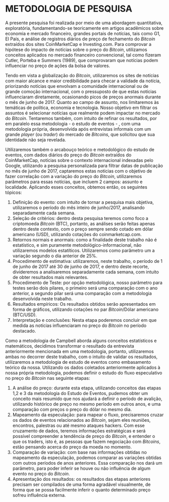 # METODOLOGIA DE PESQUISA

A presente pesquisa foi realizada por meio de uma abordagem quantitativa, exploratória, fundamentando-se teoricamente em artigos acadêmicos sobre economia e mercado financeiro, grandes portais de notícias, tais como G1, El País, e análise de registros diários de preço de fechamento do _Bitcoin_ extraídos dos sites CoinMarketCap e Investing.com. Para comprovar a hipótese do impacto de notícias sobre o preço do _Bitcoin_, utilizamos conceitos aplicados no mercado financeiro convencional, tal como fizeram Cutler, Porteba e Summers \(1989\), que comprovaram que notícias podem influenciar no preço de ações da bolsa de valores.

Tendo em vista a globalização do _Bitcoin_, utilizaremos os sites de notícias com maior alcance e maior credibilidade para checar a validade da notícia, priorizando notícias que envolvam a comunidade internacional ou de grande comoção internacional, com o pressuposto de que estas notícias influenciaram diretamente, ocasionando picos de preços anormais durante o mês de junho de 2017. Quanto ao campo de assunto, nos limitaremos às temáticas de política, economia e tecnologia. Nosso objetivo em filtrar os assuntos é selecionar notícias que realmente podem impactar no mercado do _Bitcoin_. Tentaremos também, com intuito de refinar os resultados, por em paralelo essa metodologia - o estudo de eventos - , com uma metodologia própria, desenvolvida após entrevistas informais com um grande _player_ \(ou _trader_\) do mercado de _Bitcoins_, que solicitou que sua identidade não seja revelada.

Utilizaremos também o arcabouço teórico e metodológico do estudo de eventos, com dados diários do preço do _Bitcoin_ extraídos do CoinMarketCap, notícias sobre o contexto internacional indexadas pelo Google, utilizando a pesquisa personalizada para filtrar datas de publicação no mês de junho de 2017, captaremos estas notícias com o objetivo de fazer correlação com a variação do preço do _Bitcoin_, utilizaremos parâmetros para essas notícias, que incluem 2 campos: assunto e localidade. Aplicando esses conceitos, obtemos então, os seguintes tópicos:

1. Definição do evento: com intuito de tornar a pesquisa mais objetiva, utilizaremos o período do mês inteiro de junho/2017, analisando separadamente cada semana.
2. Seleção de critérios: dentro desta pesquisa teremos como foco a criptomoeda _Bitcoin_ \(BTC\), portanto, as análises serão feitas apenas dentro deste contexto, com o preço sempre sendo cotado em dólar americano \(USD\), utilizando cotações do coinmarketcap.com.
3. Retornos normais e anormais: como a finalidade deste trabalho não é estatístico, e sim puramente metodológico-informacional, não utilizaremos modelos estatíticos. Utilizaremos como parâmetro um a variação segundo o dia anterior de 25%.
4. Procedimento de estimativa: utilizaremos, neste trabalho, o período de 1 de junho de 2017 até 30 de junho de 2017, e dentro deste recorte, divideremos a analisaremos separadamente cada semana, com intuito de obter resultados mais relevantes.
5. Procedimento de Teste: por opção metodológica, nosso parâmetro para testes serão dois pilares, o primeiro será uma comparação com o ano anterior, a segundo pilar será uma comparação com a metodologia desenvolvida neste trabalho.
6. Resultados empíricos: Os resultados obtidos serão apresentados em forma de gráficos, utilizando cotações no par _Bitcoin_/Dólar americano \(BTC/USD\).
7. Interpretação e conclusões: Nesta etapa poderemos concluir em que medida as notícias influenciaram no preço do _Bitcoin_ no período destacado.

Como a metodologia de Campbell aborda alguns conceitos estatísticos e matemáticos, decidimos transformar o resultado da entrevista anteriormente mencionada em uma metodologia, portanto, utilizaremos ambas no decorrer deste trabalho, com o intuito de validar os resultados, utilizaremos a metodologia de estudo de eventos como embasamento teórico da nossa. Utilizando os dados coletados anteriormente aplicados à nossa própria metodologia, podemos definir o estudo do fluxo especulativo no preço do _Bitcoin_ nas seguinte etapas:

1. A análise do preço: durante esta etapa, utilizando conceitos das etapas 1,2 e 3 da metodologia do Estudo de Eventos, pudemos obter um conceito mais resumido que nos ajudará a definir o período de avalição, utilizando histórico de preço no mesmo período em outros anos, e uma comparação com preços o preço do dólar no mesmo dia.
2. Mapeamento da especulação: para mapear o fluxo, precisaremos cruzar os dados de eventos relacionados ao _Bitcoin_, sejam eles reuniões, encontros, palestras ou até mesmo ataques hackers. Com esse cruzamento de dados, teremos informações estratégicas e será possível compreender a tendência de preço do _Bitcoin_, e entender o que os traders, isto é, as pessoas que fazem negociação com _Bitcoins_, estão pensando acerca do preço da moeda no momento.
3. Comparação de variação: com base nas informações obtidas no mapeamento da especulação, podemos comparar as variações obtidas com outros períodos de anos anteriores. Essa comparação nos dará um parâmetro, para poder inferir se houve ou não influência de algum evento no preço do _Bitcoin_.
4. Apresentação dos resultados: os resultados das etapas anteriores precisam ser compilados de uma forma agradável visualmente, de forma que se possa facilmente inferir o quanto determinado preço sofreu influência externa.


